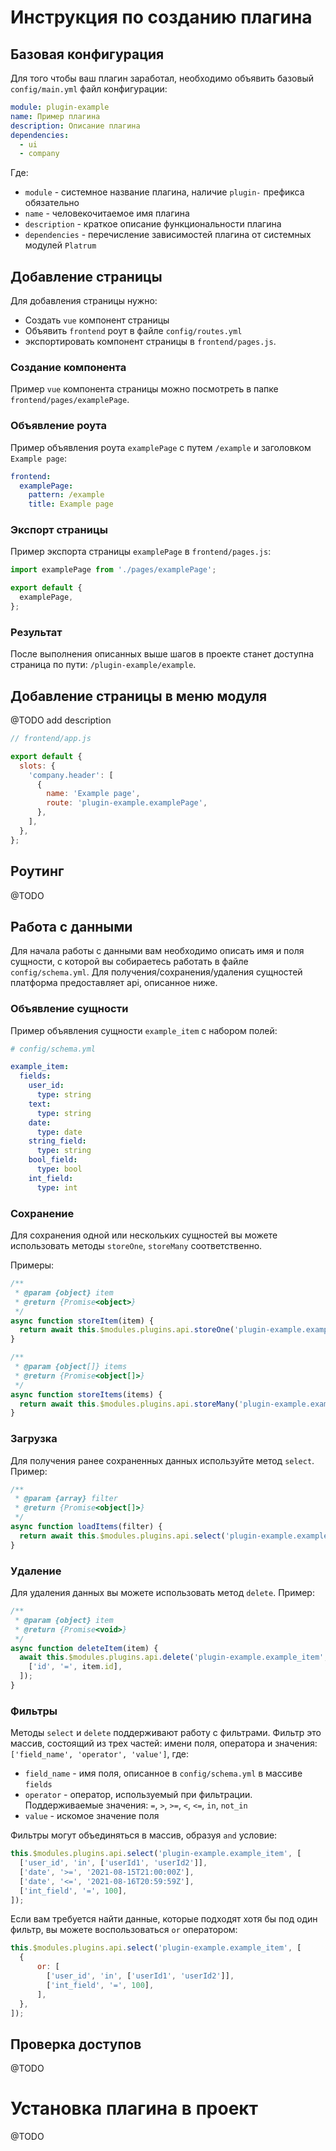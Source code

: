 # Инструкция по созданию плагина

## Базовая конфигурация

Для того чтобы ваш плагин заработал, необходимо объявить базовый `config/main.yml` файл конфигурации:

```yml
module: plugin-example
name: Пример плагина
description: Описание плагина
dependencies:
  - ui
  - company
```

Где:
* `module` - системное название плагина, наличие `plugin-` префикса обязательно
* `name` - человекочитаемое имя плагина
* `description` - краткое описание функциональности плагина
* `dependencies` - перечисление зависимостей плагина от системных модулей `Platrum`


## Добавление страницы

Для добавления страницы нужно:

* Создать `vue` компонент страницы
* Объявить `frontend` роут в файле `config/routes.yml`
* экспортировать компонент страницы в `frontend/pages.js`.

### Создание компонента 

Пример `vue` компонента страницы можно посмотреть в папке `frontend/pages/examplePage`.

### Объявление роута

Пример объявления роута `examplePage` с путем `/example` и заголовком `Example page`:
```yml
frontend:
  examplePage:
    pattern: /example
    title: Example page
```

### Экспорт страницы

Пример экспорта страницы `examplePage` в `frontend/pages.js`:
```js
import examplePage from './pages/examplePage';

export default {
  examplePage,
};
```

### Результат

После выполнения описанных выше шагов в проекте станет доступна страница по пути: `/plugin-example/example`.

## Добавление страницы в меню модуля

@TODO add description

```js
// frontend/app.js

export default {
  slots: {
    'company.header': [
      {
        name: 'Example page',
        route: 'plugin-example.examplePage',
      },
    ],
  },
};
```

## Роутинг

@TODO



## Работа с данными

Для начала работы с данными вам необходимо описать имя и поля сущности, с которой вы собираетесь работать в файле `config/schema.yml`.
Для получения/сохранения/удаления сущностей платформа предоставляет api, описанное ниже. 

### Объявление сущности

Пример объявления сущности `example_item` с набором полей:

```yml
# config/schema.yml

example_item:
  fields:
    user_id:
      type: string
    text:
      type: string
    date:
      type: date
    string_field:
      type: string
    bool_field:
      type: bool
    int_field:
      type: int
```

### Сохранение

Для сохранения одной или нескольких сущностей вы можете использовать методы `storeOne`, `storeMany` соответственно.

Примеры:

```js
/**
 * @param {object} item
 * @return {Promise<object>}
 */
async function storeItem(item) {
  return await this.$modules.plugins.api.storeOne('plugin-example.example_item', item);
}

/**
 * @param {object[]} items
 * @return {Promise<object[]>}
 */
async function storeItems(items) {
  return await this.$modules.plugins.api.storeMany('plugin-example.example_item', items);
}
```

### Загрузка

Для получения ранее сохраненных данных используйте метод `select`.
Пример:

```js
/**
 * @param {array} filter
 * @return {Promise<object[]>}
 */
async function loadItems(filter) {
  return await this.$modules.plugins.api.select('plugin-example.example_item', filter);
}
```

### Удаление

Для удаления данных вы можете использовать метод `delete`.
Пример:

```js
/**
 * @param {object} item
 * @return {Promise<void>}
 */
async function deleteItem(item) {
  await this.$modules.plugins.api.delete('plugin-example.example_item', [
    ['id', '=', item.id],
  ]);
}
```

### Фильтры

Методы `select` и `delete` поддерживают работу с фильтрами.
Фильтр это массив, состоящий из трех частей: имени поля, оператора и значения:
`['field_name', 'operator', 'value']`, где:
* `field_name` - имя поля, описанное в `config/schema.yml` в массиве `fields`
* `operator` - оператор, используемый при фильтрации. Поддерживаемые значения: `=`, `>`, `>=`, `<`, `<=`, `in`, `not_in`
* `value` - искомое значение поля

Фильтры могут объединяться в массив, образуя `and` условие:

```js
this.$modules.plugins.api.select('plugin-example.example_item', [
  ['user_id', 'in', ['userId1', 'userId2']],
  ['date', '>=', '2021-08-15T21:00:00Z'],
  ['date', '<=', '2021-08-16T20:59:59Z'],
  ['int_field', '=', 100],
]);
```

Если вам требуется найти данные, которые подходят хотя бы под один фильтр, вы можете воспользоваться `or` оператором:

```js
this.$modules.plugins.api.select('plugin-example.example_item', [
  {
      or: [
        ['user_id', 'in', ['userId1', 'userId2']],
        ['int_field', '=', 100],
      ],
  },
]);
```

## Проверка доступов

@TODO

# Установка плагина в проект

@TODO